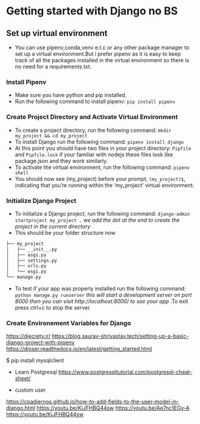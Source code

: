 # Getting started with Django no BS

## Set up virtual environment

- You can use pipenv,conda,venv e.t.c or any other package manager to set up a virtual environment.But i prefer pipenv as it is easy to keep track of all the packages installed in the virtual environment so there is no need for a requirements.txt.
<!-- why use virtual environment -->

### Install Pipenv

- Make sure you have python and pip installed.
- Run the following command to install pipenv:
  `pip install pipenv`

### Create Project Directory and Activate Virtual Environment

- To create a project directory, run the following command:
  `mkdir my_project && cd my_project`
- To install Django run the following command:
  `pipenv install django`
- At this point you should have two files in your project directory:
  `Pipfile` and `Pipfile.lock` if your familiar with nodejs these files look like package.json and they work similarly.
- To activate the virtual environment, run the following command:
  `pipenv shell`
- You should now see (my_project) before your prompt, `(my_project)$`, indicating that you’re running within the ‘my_project’ virtual environment.

### Initialize Django Project

- To initialize a Django project, run the following command:
  `django-admin startproject my_project .` _we add the dot at the end to create the project in the current directory_
- This should be your folder structure now

```bash
├── my_project
│   ├── __init__.py
│   ├── asgi.py
│   ├── settings.py
│   ├── urls.py
│   └── wsgi.py
└── manage.py
```

- To test if your app was properly installed run the following command:
  `python manage.py runserver` _this will start a development server on port 8000 then you can visit http://localhost:8000/ to see your app_ .To exit press ctrl+c to stop the server.

### Create Environement Variables for Django

https://djecrety.ir/
https://blog.saurav-shrivastav.tech/setting-up-a-basic-django-project-with-pipenv
https://djoser.readthedocs.io/en/latest/getting_started.html

<!--  -->

$ pip install mysqlclient

- Learn Postgresql
  https://www.postgresqltutorial.com/postgresql-cheat-sheet/

- custom user

https://cpadiernos.github.io/how-to-add-fields-to-the-user-model-in-django.html
https://youtu.be/KiJFHBQ44sw
https://youtu.be/Ae7nc1EGv-A
https://youtu.be/KiJFHBQ44sw

